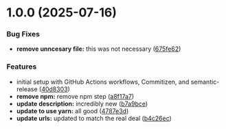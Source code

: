 # 1.0.0 (2025-07-16)


### Bug Fixes

* **remove unncesary file:** this was not necessary ([675fe62](https://github.com/drodriguez-aeg/githubsemver/commit/675fe624d46afbb92b42f2eeda27b6da18f81042))


### Features

* initial setup with GitHub Actions workflows, Commitizen, and semantic-release ([40d8303](https://github.com/drodriguez-aeg/githubsemver/commit/40d8303ec1976de07b45f04892b8fd9eb8cd823e))
* **remove npm:** remove npm step ([a8f17a7](https://github.com/drodriguez-aeg/githubsemver/commit/a8f17a70503faa7b999c04b4be99b2bd2de43091))
* **update description:** incredibly new ([b7a9bce](https://github.com/drodriguez-aeg/githubsemver/commit/b7a9bcec0a8b6f8441088e589e30b595d38d10ff))
* **update to use yarn:** all good ([4787e3d](https://github.com/drodriguez-aeg/githubsemver/commit/4787e3d5ba8a3896921b6ba6cb532b5b9486f308))
* **update urls:** updated to match the real deal ([b4c26ec](https://github.com/drodriguez-aeg/githubsemver/commit/b4c26ecddc7a09d17f6c2abb9be113b0f7055958))
